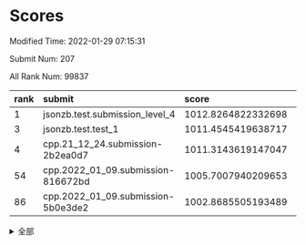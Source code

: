 # Scores

Modified Time: 2022-01-29 07:15:31

Submit Num: 207

All Rank Num: 99837

| rank |               submit               |       score        |       sigma        | pk_num |
| :--- | :--------------------------------- | :----------------- | :----------------- | :----- |
| 1    | jsonzb.test.submission_level_4     | 1012.8264822332698 | 0.7816423891661413 | 1932   |
| 3    | jsonzb.test.test_1                 | 1011.4545419638717 | 0.7795234511581803 | 1927   |
| 4    | cpp.21_12_24.submission-2b2ea0d7   | 1011.3143619147047 | 0.7563566354866205 | 1924   |
| 54   | cpp.2022_01_09.submission-816672bd | 1005.7007940209653 | 0.7391195648174569 | 1931   |
| 86   | cpp.2022_01_09.submission-5b0e3de2 | 1002.8685505193489 | 0.7150577869745612 | 1930   |


<details>
<summary>全部</summary>

| rank |                 submit                 |       score        |       sigma        | pk_num |
| :--- | :------------------------------------- | :----------------- | :----------------- | :----- |
| 1    | jsonzb.test.submission_level_4         | 1012.8264822332698 | 0.7816423891661413 | 1932   |
| 2    | gobigger.level_3.submission_level_3_19 | 1011.5479009444492 | 0.7789548661120786 | 1929   |
| 3    | jsonzb.test.test_1                     | 1011.4545419638717 | 0.7795234511581803 | 1927   |
| 4    | cpp.21_12_24.submission-2b2ea0d7       | 1011.3143619147047 | 0.7563566354866205 | 1924   |
| 5    | gobigger.level_3.submission_level_3_41 | 1010.6957513614024 | 0.7903624145588578 | 1929   |
| 6    | gobigger.level_3.submission_level_3_49 | 1010.6429162167881 | 0.7883063454645177 | 1926   |
| 7    | gobigger.level_3.submission_level_3_47 | 1010.6300564483402 | 0.7589714387758574 | 1930   |
| 8    | gobigger.level_3.submission_level_3_18 | 1010.5802626978242 | 0.7714683065116822 | 1930   |
| 9    | gobigger.level_3.submission_level_3_12 | 1010.4704303328374 | 0.7460115113718053 | 1926   |
| 10   | gobigger.level_3.submission_level_3_13 | 1010.4416352266032 | 0.7483105759546739 | 1928   |
| 11   | gobigger.level_3.submission_level_3_43 | 1010.4387454991246 | 0.7573392392614637 | 1929   |
| 12   | gobigger.level_3.submission_level_3_30 | 1010.3860256398455 | 0.7634585083969682 | 1926   |
| 13   | gobigger.level_3.submission_level_3_21 | 1010.3780875584716 | 0.7752215118964206 | 1929   |
| 14   | gobigger.level_3.submission_level_3_44 | 1010.3314424289885 | 0.7586016613339607 | 1933   |
| 15   | gobigger.level_3.submission_level_3_24 | 1010.2690499170012 | 0.7663530372150271 | 1932   |
| 16   | gobigger.level_3.submission_level_3_6  | 1010.2383973980268 | 0.7641396002980303 | 1930   |
| 17   | gobigger.level_3.submission_level_3_10 | 1010.2310444048971 | 0.7348098710723968 | 1926   |
| 18   | gobigger.level_3.submission_level_3_14 | 1010.2163011421883 | 0.7621952588285753 | 1927   |
| 19   | gobigger.level_3.submission_level_3_32 | 1010.1975342928986 | 0.7531861064451756 | 1930   |
| 20   | gobigger.level_3.submission_level_3_40 | 1010.1440728384733 | 0.7584579910208075 | 1929   |
| 21   | gobigger.level_3.submission_level_3_8  | 1010.1281953690566 | 0.7522958019253678 | 1931   |
| 22   | gobigger.level_3.submission_level_3_9  | 1010.0822801815191 | 0.7374064569751455 | 1928   |
| 23   | gobigger.level_3.submission_level_3_26 | 1010.0659746585277 | 0.7677988749294986 | 1932   |
| 24   | gobigger.level_3.submission_level_3_46 | 1010.0602824825907 | 0.7456958436117335 | 1926   |
| 25   | gobigger.level_3.submission_level_3_7  | 1010.0343710634825 | 0.7501352034387591 | 1932   |
| 26   | gobigger.level_3.submission_level_3_4  | 1009.9406080138587 | 0.7586892980193001 | 1932   |
| 27   | gobigger.level_3.submission_level_3_38 | 1009.8875504208279 | 0.792415105057682  | 1929   |
| 28   | gobigger.level_3.submission_level_3_0  | 1009.8664619614373 | 0.754004213719799  | 1930   |
| 29   | gobigger.level_3.submission_level_3_37 | 1009.7605082743105 | 0.7463461759109675 | 1930   |
| 30   | gobigger.level_3.submission_level_3_45 | 1009.7012849752268 | 0.7803724126950369 | 1927   |
| 31   | gobigger.level_3.submission_level_3_31 | 1009.6956321318344 | 0.7377180106766347 | 1928   |
| 32   | gobigger.level_3.submission_level_3_2  | 1009.6622758243345 | 0.7619951436127176 | 1928   |
| 33   | gobigger.level_3.submission_level_3_1  | 1009.6146420697693 | 0.7551164600177959 | 1927   |
| 34   | gobigger.level_3.submission_level_3_35 | 1009.5053336785081 | 0.747404956193355  | 1925   |
| 35   | gobigger.level_3.submission_level_3_22 | 1009.4594841275244 | 0.7350419375838301 | 1928   |
| 36   | gobigger.level_3.submission_level_3_27 | 1009.4384481193451 | 0.7706021358927434 | 1934   |
| 37   | gobigger.level_3.submission_level_3_23 | 1009.4310747806533 | 0.7461450358508971 | 1928   |
| 38   | gobigger.level_3.submission_level_3_33 | 1009.4297584621428 | 0.7494400426657458 | 1927   |
| 39   | gobigger.level_3.submission_level_3_29 | 1009.3837004867934 | 0.7278548227179324 | 1925   |
| 40   | gobigger.level_3.submission_level_3_5  | 1009.3629541308699 | 0.7387187373291985 | 1930   |
| 41   | gobigger.level_3.submission_level_3_3  | 1009.3443836884605 | 0.7430766688327534 | 1928   |
| 42   | gobigger.level_3.submission_level_3_11 | 1009.3228724935557 | 0.7403236725748167 | 1932   |
| 43   | gobigger.level_3.submission_level_3_25 | 1009.2964238189496 | 0.7563298193793139 | 1936   |
| 44   | gobigger.level_3.submission_level_3_28 | 1009.27169879516   | 0.7458112520564991 | 1927   |
| 45   | gobigger.level_3.submission_level_3_48 | 1009.2172807653994 | 0.7515331644749157 | 1928   |
| 46   | gobigger.level_3.submission_level_3_15 | 1009.2062307923376 | 0.7290158571243064 | 1935   |
| 47   | gobigger.level_3.submission_level_3_16 | 1009.1186479478476 | 0.7516491264804794 | 1927   |
| 48   | gobigger.level_3.submission_level_3_42 | 1009.0746787835513 | 0.7593792341417969 | 1927   |
| 49   | gobigger.level_3.submission_level_3_17 | 1009.0585734124959 | 0.7503823767974205 | 1931   |
| 50   | gobigger.level_3.submission_level_3_34 | 1009.0370210565671 | 0.7459889618767094 | 1925   |
| 51   | gobigger.level_3.submission_level_3_20 | 1009.0217688000959 | 0.7437202264599346 | 1930   |
| 52   | gobigger.level_3.submission_level_3_36 | 1008.7870456573663 | 0.7506941287667058 | 1929   |
| 53   | gobigger.level_3.submission_level_3_39 | 1008.7745727798637 | 0.7473735935153804 | 1930   |
| 54   | cpp.2022_01_09.submission-816672bd     | 1005.7007940209653 | 0.7391195648174569 | 1931   |
| 55   | gobigger.level_1.submission_level_1_27 | 1005.0547480412271 | 0.7157655214129547 | 1934   |
| 56   | gobigger.level_1.submission_level_1_5  | 1004.9186266779994 | 0.7363840046503842 | 1928   |
| 57   | gobigger.level_1.submission_level_1_21 | 1004.2488484690803 | 0.725024001600758  | 1931   |
| 58   | gobigger.level_1.submission_level_1_44 | 1004.1219563418244 | 0.7177622579328824 | 1923   |
| 59   | gobigger.level_1.submission_level_1_43 | 1004.0478150434801 | 0.7203228756349657 | 1929   |
| 60   | gobigger.level_1.submission_level_1_36 | 1004.0412140677296 | 0.7146535147626519 | 1932   |
| 61   | gobigger.level_1.submission_level_1_6  | 1003.9528811424988 | 0.7233507397251819 | 1930   |
| 62   | gobigger.level_1.submission_level_1_16 | 1003.9428713225985 | 0.722986785151483  | 1925   |
| 63   | gobigger.level_1.submission_level_1_25 | 1003.9284432167058 | 0.7208051954373714 | 1934   |
| 64   | gobigger.level_1.submission_level_1_33 | 1003.9238067434162 | 0.7240020274747478 | 1928   |
| 65   | gobigger.level_1.submission_level_1_46 | 1003.9218248316486 | 0.7136349565693973 | 1926   |
| 66   | gobigger.level_1.submission_level_1_13 | 1003.8723639618167 | 0.7140864782447766 | 1925   |
| 67   | gobigger.level_1.submission_level_1_42 | 1003.7591821879045 | 0.717112669172792  | 1930   |
| 68   | gobigger.level_1.submission_level_1_22 | 1003.7498074063255 | 0.7217476008101714 | 1932   |
| 69   | gobigger.level_1.submission_level_1_34 | 1003.7421043780853 | 0.704862764556474  | 1931   |
| 70   | gobigger.level_1.submission_level_1_9  | 1003.6553513097181 | 0.7188781822293503 | 1926   |
| 71   | gobigger.level_1.submission_level_1_0  | 1003.6244470420344 | 0.7084134259117756 | 1930   |
| 72   | gobigger.level_1.submission_level_1_12 | 1003.5340528427491 | 0.7132456896063878 | 1928   |
| 73   | gobigger.level_1.submission_level_1_20 | 1003.525202216545  | 0.7166091488314036 | 1926   |
| 74   | gobigger.level_1.submission_level_1_2  | 1003.5108371019461 | 0.7169863718498919 | 1931   |
| 75   | gobigger.level_1.submission_level_1_1  | 1003.3664732722619 | 0.7140588135125208 | 1930   |
| 76   | gobigger.level_1.submission_level_1_14 | 1003.3530078477423 | 0.7209388712381168 | 1932   |
| 77   | gobigger.level_1.submission_level_1_17 | 1003.313030475185  | 0.7121990417178223 | 1930   |
| 78   | gobigger.level_1.submission_level_1_29 | 1003.1673591121478 | 0.7185369020577607 | 1933   |
| 79   | gobigger.level_1.submission_level_1_28 | 1003.1635270281774 | 0.7146555068696995 | 1930   |
| 80   | gobigger.level_1.submission_level_1_35 | 1003.0996851645988 | 0.709963982764028  | 1934   |
| 81   | gobigger.level_1.submission_level_1_26 | 1003.0956384327428 | 0.7207679218268115 | 1931   |
| 82   | gobigger.level_1.submission_level_1_15 | 1003.011418452028  | 0.7112696197072056 | 1935   |
| 83   | gobigger.level_1.submission_level_1_30 | 1003.0056757496433 | 0.7132304740536034 | 1928   |
| 84   | gobigger.level_1.submission_level_1_45 | 1002.9787640514619 | 0.7086765096763386 | 1928   |
| 85   | gobigger.level_1.submission_level_1_19 | 1002.8909120536019 | 0.7138524193677019 | 1929   |
| 86   | cpp.2022_01_09.submission-5b0e3de2     | 1002.8685505193489 | 0.7150577869745612 | 1930   |
| 87   | gobigger.level_1.submission_level_1_11 | 1002.8413647401436 | 0.7214703123815105 | 1923   |
| 88   | gobigger.level_1.submission_level_1_38 | 1002.7906081438578 | 0.7069122916512028 | 1926   |
| 89   | gobigger.level_1.submission_level_1_4  | 1002.7047748942374 | 0.7128770834066465 | 1929   |
| 90   | gobigger.level_1.submission_level_1_10 | 1002.6570078269153 | 0.7102789977736846 | 1931   |
| 91   | gobigger.level_1.submission_level_1_32 | 1002.6320031543014 | 0.7095632378655087 | 1927   |
| 92   | gobigger.level_1.submission_level_1_31 | 1002.6062168866682 | 0.7155912225289076 | 1931   |
| 93   | gobigger.level_1.submission_level_1_8  | 1002.605927699559  | 0.7180903334025558 | 1935   |
| 94   | gobigger.level_1.submission_level_1_37 | 1002.6012138479912 | 0.6986244790345846 | 1935   |
| 95   | gobigger.level_1.submission_level_1_24 | 1002.5943414941408 | 0.7113660383890712 | 1930   |
| 96   | gobigger.level_1.submission_level_1_3  | 1002.5916448272934 | 0.714537061245658  | 1928   |
| 97   | gobigger.level_1.submission_level_1_49 | 1002.5351635637296 | 0.7045012443153369 | 1934   |
| 98   | gobigger.level_1.submission_level_1_41 | 1002.489093947655  | 0.7189849261433162 | 1928   |
| 99   | gobigger.level_1.submission_level_1_47 | 1002.4032186970912 | 0.7144033327483572 | 1927   |
| 100  | gobigger.level_1.submission_level_1_48 | 1002.3950161367158 | 0.7180294539664778 | 1929   |
| 101  | gobigger.level_1.submission_level_1_18 | 1002.374838839721  | 0.7049021669984634 | 1927   |
| 102  | gobigger.level_1.submission_level_1_40 | 1002.1302880963103 | 0.7134027431566549 | 1930   |
| 103  | gobigger.level_1.submission_level_1_39 | 1002.1227572667639 | 0.7033861541342794 | 1926   |
| 104  | gobigger.level_1.submission_level_1_23 | 1002.0708599049458 | 0.7160503965989821 | 1927   |
| 105  | gobigger.level_1.submission_level_1_7  | 1001.8811963516746 | 0.7091231441303827 | 1930   |
| 106  | gobigger.random.submission_random_31   | 997.5392835656608  | 0.7001043381029485 | 1933   |
| 107  | gobigger.random.submission_random_37   | 997.291015204453   | 0.6992653849958862 | 1926   |
| 108  | gobigger.random.submission_random_38   | 997.0088689355991  | 0.7081089416072072 | 1929   |
| 109  | gobigger.random.submission_random_41   | 996.9440421865241  | 0.7278848946177078 | 1931   |
| 110  | gobigger.random.submission_random_16   | 996.8726741487253  | 0.7241653377877396 | 1931   |
| 111  | gobigger.random.submission_random_15   | 996.8412501280321  | 0.7148862683353672 | 1931   |
| 112  | gobigger.random.submission_random_35   | 996.8327627303217  | 0.7101058189801542 | 1928   |
| 113  | gobigger.random.submission_random_11   | 996.7671131449569  | 0.6991453353452485 | 1931   |
| 114  | gobigger.random.submission_random_25   | 996.610887419321   | 0.6973150087016089 | 1929   |
| 115  | gobigger.random.submission_random_17   | 996.6015784219057  | 0.699445470794137  | 1930   |
| 116  | gobigger.random.submission_random_3    | 996.5805605981277  | 0.6994239255790677 | 1930   |
| 117  | gobigger.random.submission_random_22   | 996.4076589423073  | 0.7101997434783468 | 1924   |
| 118  | gobigger.random.submission_random_47   | 996.4031537267537  | 0.7194741398394998 | 1927   |
| 119  | gobigger.random.submission_random_29   | 996.340098539634   | 0.7064971363387996 | 1929   |
| 120  | gobigger.random.submission_random_45   | 996.2615485974218  | 0.6935553000776986 | 1928   |
| 121  | gobigger.random.submission_random_39   | 996.2400636988151  | 0.6973964611054022 | 1932   |
| 122  | gobigger.random.submission_random_21   | 996.235590058781   | 0.7049020890810637 | 1930   |
| 123  | gobigger.random.submission_random_14   | 996.2203026805394  | 0.7096104552298816 | 1929   |
| 124  | gobigger.random.submission_random_23   | 996.1783319758879  | 0.7077087394417299 | 1934   |
| 125  | gobigger.random.submission_random_0    | 996.1489841849036  | 0.7254085110409085 | 1924   |
| 126  | gobigger.random.submission_random_18   | 996.1100142012223  | 0.7040888031906807 | 1930   |
| 127  | gobigger.random.submission_random_12   | 996.0557912584942  | 0.7077910577694538 | 1929   |
| 128  | gobigger.random.submission_random_28   | 996.0487468791757  | 0.7090137564826604 | 1928   |
| 129  | gobigger.random.submission_random_30   | 996.0162455158404  | 0.7118153907039861 | 1932   |
| 130  | gobigger.random.submission_random_43   | 995.9857327153477  | 0.7019204540699719 | 1933   |
| 131  | gobigger.random.submission_random_36   | 995.9515335876656  | 0.7112725807737103 | 1928   |
| 132  | gobigger.random.submission_random_7    | 995.855569716813   | 0.7215060763049772 | 1931   |
| 133  | gobigger.random.submission_random_9    | 995.8413588063472  | 0.6967071122741577 | 1932   |
| 134  | gobigger.random.submission_random_6    | 995.8080291503555  | 0.70303388788751   | 1931   |
| 135  | gobigger.random.submission_random_32   | 995.7726605153897  | 0.7168526891150837 | 1929   |
| 136  | gobigger.random.submission_random_44   | 995.7457276450172  | 0.7063020674456154 | 1931   |
| 137  | gobigger.random.submission_random_26   | 995.6876365331524  | 0.7052526519963775 | 1926   |
| 138  | gobigger.random.submission_random_19   | 995.5980980171738  | 0.7114317853314929 | 1930   |
| 139  | gobigger.random.submission_random_40   | 995.59214373669    | 0.7111602702262336 | 1931   |
| 140  | gobigger.random.submission_random_49   | 995.5769506072403  | 0.7063828079444889 | 1929   |
| 141  | gobigger.random.submission_random_20   | 995.5693397198144  | 0.7189336664585168 | 1928   |
| 142  | gobigger.random.submission_random_4    | 995.558150233342   | 0.713278960361695  | 1929   |
| 143  | gobigger.random.submission_random_8    | 995.5379861411658  | 0.7085300500018574 | 1931   |
| 144  | gobigger.random.submission_random_42   | 995.4232330391527  | 0.7112056339403205 | 1927   |
| 145  | gobigger.random.submission_random_33   | 995.3580773349458  | 0.7143133260560872 | 1930   |
| 146  | gobigger.random.submission_random_2    | 995.31538766693    | 0.7092579210455888 | 1930   |
| 147  | gobigger.random.submission_random_34   | 995.2261759459275  | 0.7066432673466034 | 1931   |
| 148  | gobigger.random.submission_random_48   | 995.1846395300794  | 0.7109126746172214 | 1930   |
| 149  | gobigger.random.submission_random_24   | 995.1071739731974  | 0.7094641522505671 | 1928   |
| 150  | gobigger.random.submission_random_10   | 995.091076354328   | 0.7366629576636822 | 1935   |
| 151  | gobigger.random.submission_random_13   | 995.0101182688845  | 0.7174061221260366 | 1923   |
| 152  | gobigger.random.submission_random_27   | 994.9825599895428  | 0.7064487224268688 | 1931   |
| 153  | gobigger.random.submission_random_46   | 994.9324154734935  | 0.6998904071338916 | 1926   |
| 154  | gobigger.random.submission_random_5    | 994.8220493662155  | 0.7099179337776097 | 1927   |
| 155  | gobigger.random.submission_random_1    | 994.6081967380101  | 0.7206126781857263 | 1930   |
| 156  | gobigger.level_2.submission_level_2_12 | 994.0710401799514  | 0.7281730064843006 | 1924   |
| 157  | gobigger.level_2.submission_level_2_0  | 993.8238938508875  | 0.7351056305207252 | 1928   |
| 158  | gobigger.level_2.submission_level_2_3  | 993.6980543067473  | 0.7365653271798632 | 1934   |
| 159  | gobigger.level_2.submission_level_2_31 | 993.5361098413109  | 0.7466106753770406 | 1930   |
| 160  | gobigger.level_2.submission_level_2_42 | 993.3404912455401  | 0.7469283399669068 | 1930   |
| 161  | gobigger.level_2.submission_level_2_27 | 993.1145315040917  | 0.7349129248147037 | 1928   |
| 162  | gobigger.level_2.submission_level_2_35 | 992.8992277178048  | 0.7385543895744867 | 1932   |
| 163  | gobigger.level_2.submission_level_2_28 | 992.8984273019469  | 0.7402783385152636 | 1930   |
| 164  | gobigger.level_2.submission_level_2_46 | 992.8665675167291  | 0.7306031763100636 | 1929   |
| 165  | gobigger.level_2.submission_level_2_36 | 992.8299541078549  | 0.7364886606868472 | 1927   |
| 166  | gobigger.level_2.submission_level_2_1  | 992.8298556821289  | 0.7333193419342674 | 1932   |
| 167  | gobigger.level_2.submission_level_2_29 | 992.7775820075996  | 0.7383641025914303 | 1929   |
| 168  | gobigger.level_2.submission_level_2_40 | 992.7425233382116  | 0.7550808929386039 | 1924   |
| 169  | gobigger.level_2.submission_level_2_15 | 992.5799740685717  | 0.7390268141136251 | 1928   |
| 170  | gobigger.level_2.submission_level_2_5  | 992.5732977402495  | 0.7427623253699609 | 1931   |
| 171  | gobigger.level_2.submission_level_2_26 | 992.5343674892123  | 0.7359658015237905 | 1932   |
| 172  | gobigger.level_2.submission_level_2_49 | 992.4674366281027  | 0.7477034366838314 | 1926   |
| 173  | gobigger.level_2.submission_level_2_44 | 992.4665528892473  | 0.7442697491314733 | 1929   |
| 174  | gobigger.level_2.submission_level_2_39 | 992.4485385939984  | 0.7402359881074955 | 1930   |
| 175  | gobigger.level_2.submission_level_2_6  | 992.4428826071484  | 0.7497319474641837 | 1930   |
| 176  | gobigger.level_2.submission_level_2_32 | 992.4302959746569  | 0.7343053140576236 | 1933   |
| 177  | gobigger.level_2.submission_level_2_14 | 992.4082667946923  | 0.748879037060422  | 1926   |
| 178  | gobigger.level_2.submission_level_2_48 | 992.3244283595096  | 0.7322851106983452 | 1920   |
| 179  | gobigger.level_2.submission_level_2_17 | 992.3029902869444  | 0.7323113503789751 | 1931   |
| 180  | gobigger.level_2.submission_level_2_10 | 992.3005696468256  | 0.7396952718926085 | 1930   |
| 181  | gobigger.level_2.submission_level_2_4  | 992.270246240676   | 0.7517299375332573 | 1931   |
| 182  | gobigger.level_2.submission_level_2_37 | 992.2535129406111  | 0.7600992266307113 | 1928   |
| 183  | gobigger.level_2.submission_level_2_19 | 992.220338775506   | 0.7293734319958157 | 1936   |
| 184  | gobigger.level_2.submission_level_2_25 | 992.22002058209    | 0.7425122633699262 | 1930   |
| 185  | gobigger.level_2.submission_level_2_30 | 992.1991119485189  | 0.7523581942293295 | 1931   |
| 186  | gobigger.level_2.submission_level_2_43 | 992.0717606697954  | 0.7609032325906359 | 1924   |
| 187  | gobigger.level_2.submission_level_2_16 | 992.0690434379319  | 0.7413275765775705 | 1928   |
| 188  | gobigger.level_2.submission_level_2_41 | 991.904431630849   | 0.7364019622679836 | 1930   |
| 189  | gobigger.level_2.submission_level_2_23 | 991.8289246769837  | 0.7438979933102409 | 1932   |
| 190  | gobigger.level_2.submission_level_2_11 | 991.8011783474136  | 0.7575896182083551 | 1926   |
| 191  | gobigger.level_2.submission_level_2_18 | 991.7353012406684  | 0.7347732716753453 | 1922   |
| 192  | gobigger.level_2.submission_level_2_20 | 991.6404316208859  | 0.7624573084533002 | 1930   |
| 193  | gobigger.level_2.submission_level_2_8  | 991.6215365070815  | 0.7483557899764909 | 1929   |
| 194  | gobigger.level_2.submission_level_2_47 | 991.5784377249826  | 0.735498442820718  | 1927   |
| 195  | gobigger.level_2.submission_level_2_13 | 991.5726081093484  | 0.7625773482052398 | 1924   |
| 196  | gobigger.level_2.submission_level_2_9  | 991.45802652336    | 0.743074754125612  | 1926   |
| 197  | gobigger.level_2.submission_level_2_7  | 991.4219650773917  | 0.7374615081187675 | 1930   |
| 198  | gobigger.level_2.submission_level_2_24 | 991.3790842297092  | 0.7479810529338747 | 1927   |
| 199  | gobigger.level_2.submission_level_2_33 | 991.1176894588046  | 0.7571709476028979 | 1932   |
| 200  | gobigger.level_2.submission_level_2_21 | 991.0805502982878  | 0.7624014514980514 | 1935   |
| 201  | gobigger.level_2.submission_level_2_22 | 991.0550416265434  | 0.7515936882823155 | 1927   |
| 202  | gobigger.level_2.submission_level_2_2  | 990.535716104889   | 0.772931181183775  | 1933   |
| 203  | gobigger.level_2.submission_level_2_45 | 990.4133347013195  | 0.7620567067878484 | 1930   |
| 204  | gobigger.level_2.submission_level_2_34 | 990.3966047956793  | 0.7816701931070027 | 1932   |
| 205  | gobigger.level_2.submission_level_2_38 | 990.0518623820755  | 0.7616212576523429 | 1933   |
| 206  | gobigger.none.submission_none_1        | 977.9123123387657  | 1.3013726265251828 | 1932   |
| 207  | gobigger.none.submission_none_0        | 975.6800092868165  | 1.4688204398811278 | 1924   |

</details>